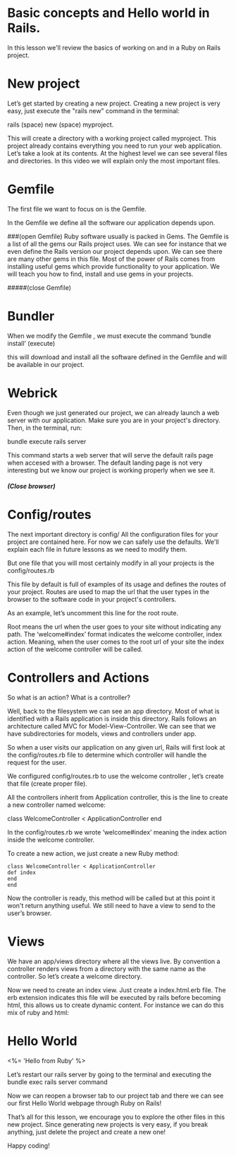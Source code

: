 # Basic concepts and Hello world in Rails.

In this lesson we'll review the basics of working on and in a Ruby on Rails project.

# New project
Let’s get started by creating a new project. Creating a new project is very easy, just execute the "rails new" command in the terminal:

rails (space) new (space) myproject.

This will create a directory with a working project called myproject.
This project already contains everything you need to run your web
application.
Let’s take a look at its contents.
At the highest level we can see several files and directories. In this
video we will explain only the most important files.

# Gemfile
The first file we want to focus on is the Gemfile.

In the Gemfile we define all the software our application depends upon.

###(open Gemfile) 
Ruby software usually is packed in Gems. The Gemfile is
a list of all the gems our Rails project uses.
We can see for instance that we even define the Rails version our
project depends upon.
We can see there are many other gems in this file. Most of the power of
Rails comes from installing useful gems which provide functionality to
your application. We will teach you how to find, install and use gems in
your projects. 

#####(close Gemfile)

# Bundler
When we modify the Gemfile , we must execute the command 
‘bundle install’ (execute) 

this will download and install all the software
defined in the Gemfile and will be available in our project.

# Webrick
Even though we just generated our project, we can already launch a web server with our application. Make sure you are in your project's directory. Then, in the terminal,  run:

bundle execute rails server

This command starts a web server that will serve the default
rails page when accesed with a browser. The default landing page is not very interesting but we know our project is working properly when we see it.  

##### (Close browser)

# Config/routes
The next important directory is config/  All the configuration files for your
project are contained here. For now we can safely use the defaults. We'll explain each file in future lessons as we need to modify them.

But one file that you will most certainly modify in all your projects is the config/routes.rb

This file by default is full of examples of its usage and defines
the routes of your project. Routes are used to map the url that the
user types in the browser to the software code in your project's controllers.

As an example, let’s uncomment this line for the root route.

Root means the url when the user goes to your site without indicating
any path. The ‘welcome#index’ format indicates the welcome controller,
index action. Meaning, when the user comes to the root url of
your site the index action of the welcome controller will be called.

# Controllers and Actions
So what is an action? What is a controller?

Well, back to the filesystem we can see an app directory.  Most of what is
identified with a Rails application is inside this directory.
Rails follows an architecture called MVC for Model-View-Controller. We
can see that we have subdirectories for models, views and controllers
under app.

So when a user visits our application on any given url, Rails
will first look at the config/routes.rb file to determine which controller will handle the request for the user.

We configured config/routes.rb to use the welcome controller , let’s
create that file (create proper file).

All the controllers inherit from Application controller, this is the
line to create a new controller named welcome:

class WelcomeController < ApplicationController
end


In the config/routes.rb we wrote ‘welcome#index’ meaning the index
action inside the welcome controller.

To create a new action, we just create a new Ruby method:

```
class WelcomeController < ApplicationController
def index
end
end
```

Now the controller is ready, this method will be called but at this point it won't return anything useful. We still need to have a view to send to the
user’s browser.

# Views
We have an app/views directory where all the views live. By convention a
controller renders views from a directory with the same name as the controller. So let’s
create a welcome directory.

Now we need to create an index view. Just create a index.html.erb
file. The erb extension indicates this file will be executed by rails
before becoming html, this allows us to create dynamic content. For instance we can do this mix of ruby and html:
<h1> Hello World</h1>
<%= 'Hello from Ruby' %>

Let’s restart our rails server by going to the terminal and executing the 
bundle exec rails server
command

Now we can reopen a browser tab to our project tab and there we can see our first Hello World webpage through Ruby on Rails!


That’s all for this lesson, we encourage you to explore the other files
in this new project. Since generating new projects is very easy, if you break anything, just delete the project and create a new one!

Happy coding!